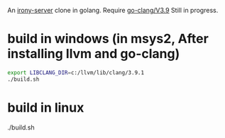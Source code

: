 An [irony-server](https://github.com/Sarcasm/irony-mode) clone in golang.
Require [go-clang/V3.9](https://github.com/go-clang/v3.9)
Still in progress.


# build in windows (in msys2, After installing llvm and go-clang)

```sh
export LIBCLANG_DIR=c:/llvm/lib/clang/3.9.1
./build.sh
```

# build in linux

./build.sh



